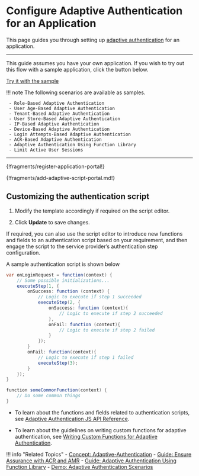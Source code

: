 # Configure Adaptive Authentication for an Application

This page guides you through setting up [adaptive authentication](../../../references/concepts/authentication/adaptive-authentication) for an application. 

-----

This guide assumes you have your own application. If you wish to try out this flow with a sample application, click the button below. 

<a class="samplebtn_a" href="../../../quick-starts/adaptive-auth-overview"   rel="nofollow noopener">Try it with the sample</a>

!!! note
    The following scenarios are available as samples.

     - Role-Based Adaptive Authentication
     - User Age-Based Adaptive Authentication
     - Tenant-Based Adaptive Authentication
     - User Store-Based Adaptive Authentication
     - IP-Based Adaptive Authentication
     - Device-Based Adaptive Authentication
     - Login Attempts-Based Adaptive Authentication
     - ACR-Based Adaptive Authentication
     - Adaptive Authentication Using Function Library
     - Limit Active User Sessions

----

{!fragments/register-application-portal!}

{!fragments/add-adaptive-script-portal.md!}

## Customizing the authentication script

1. Modify the template accordingly if required on the script editor.

2. Click **Update** to save changes. 

If required, you can also use the script editor to introduce new functions and fields to an authentication script based on your requirement, and then engage the script to the service provider’s authentication step configuration. 

A sample authentication script is shown below 

```java
var onLoginRequest = function(context) {
    // Some possible initializations...
    executeStep(1, {
        onSuccess: function (context) {
            // Logic to execute if step 1 succeeded
            executeStep(2, {
                onSuccess: function (context){
                    // Logic to execute if step 2 succeeded
                },
                onFail: function (context){
                    // Logic to execute if step 2 failed
                }
            });
        }
        onFail: function(context){
            // Logic to execute if step 1 failed
            executeStep(3);
        }
    });
}

function someCommonFunction(context) {
    // Do some common things
}
```

- To learn about the functions and fields related to authentication scripts, see [Adaptive Authentication JS API Reference](insertlink).

- To learn about the guidelines on writing custom functions for adaptive authentication, see [Writing Custom Functions for Adaptive Authentication](insertlink).


!!! info "Related Topics"
    - [Concept: Adaptive-Authentication](../../../references/concepts/authentication/adaptive-authentication)
    - [Guide: Ensure Assurance with ACR and AMR](../../adaptive-auth/work-with-acr-amr)
    - [Guide: Adaptive Authentication Using Function Library](../../adaptive-auth/adaptive-auth-with-function-lib)
    - [Demo: Adaptive Authentication Scenarios](../../../quick-starts/adaptive-auth-overview)